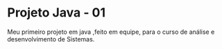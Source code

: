 # Projeto Java - 01
 Meu primeiro projeto em java ,feito em equipe, para o curso de análise e desenvolvimento de Sistemas. 

